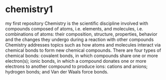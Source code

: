 # chemistry1
my first repository
Chemistry is the scientific discipline involved with compounds composed of atoms, i.e. elements, and molecules, i.e. combinations of atoms: their composition, structure, properties, behavior and the changes they undergo during a reaction with other compounds
 Chemistry addresses topics such as how atoms and molecules interact via chemical bonds to form new chemical compounds. There are four types of chemical bonds: covalent bonds, in which compounds share one or more electron(s); ionic bonds, in which a compound donates one or more electrons to another compound to produce ions: cations and anions; hydrogen bonds; and Van der Waals force bonds.
 
